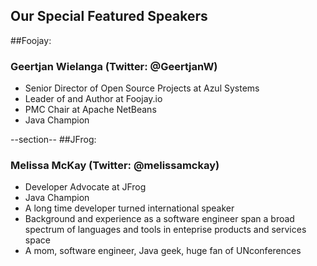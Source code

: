 ## Our Special Featured Speakers

##Foojay:
### Geertjan Wielanga (Twitter: @GeertjanW)
* Senior Director of Open Source Projects at Azul Systems
* Leader of and Author at Foojay.io
* PMC Chair at Apache NetBeans
* Java Champion

--section--
##JFrog:
### Melissa McKay (Twitter: @melissamckay)
* Developer Advocate at JFrog
* Java Champion
* A long time developer turned international speaker
* Background and experience as a software engineer span a broad spectrum of languages and tools in enteprise products and services space
* A mom, software engineer, Java geek, huge fan of UNconferences


